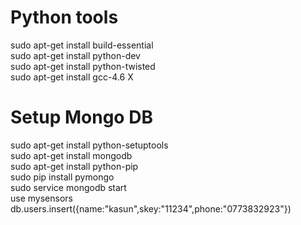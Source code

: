 # Python tools

sudo apt-get install build-essential  
sudo apt-get install python-dev  
sudo apt-get install python-twisted  
sudo apt-get install gcc-4.6 X  

# Setup Mongo DB

sudo apt-get install python-setuptools  
sudo apt-get install mongodb  
sudo apt-get install python-pip  
sudo pip install pymongo  
sudo service mongodb start  
use mysensors  
db.users.insert({name:"kasun",skey:"11234",phone:"0773832923"})  

